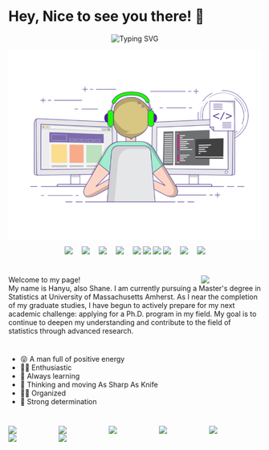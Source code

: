 # Hey, Nice to see you there! 👋

<div align="center">

  <div align="center">
    <img src="https://readme-typing-svg.demolab.com/?lines=Hello+World!!!;WelCome+To+Shane's+Space!!!&center=true" alt="Typing SVG">
  </div>

  <img align="middle" width="600" src="https://raw.githubusercontent.com/devSouvik/devSouvik/master/gif3.gif" /><br>

  <div align="center">
    <img src="https://img.shields.io/badge/UMass-red"/></a>&emsp;
    <img src="https://img.shields.io/badge/Statistics-blue"/></a>&emsp;
    <img src="https://img.shields.io/badge/Bayesian Method-yellow"/></a>&emsp;
    <img src="https://img.shields.io/badge/MCMC-green"/></a>&emsp;
    <img src="https://img.shields.io/badge/Causal Inference-orange"/>
    <img src="https://img.shields.io/badge/Gaussian Process-grey"/>
    <img src="https://img.shields.io/badge/Social Science-darkblue"/>
    <img src="https://img.shields.io/badge/R-black"/></a>&emsp;
    <img src="https://img.shields.io/badge/Python-purple"/></a>&emsp;
    <img src="https://img.shields.io/badge/Still_learning...-white"/>
  </div>

</div>

#

<img align="right" width="120" src="https://cdn.jsdelivr.net/gh/sun0225SUN/sun0225SUN/assets/images/technologist.png" />

<p>Welcome to my page! </br> My name is Hanyu, also Shane. I am currently pursuing a Master's degree in Statistics at University of Massachusetts 
  Amherst. As I near the completion of my graduate studies, I have begun to actively prepare for my next academic challenge: applying for a Ph.D. program in my field. My goal is to continue to deepen my 
  understanding and contribute to the field of statistics through advanced research.
</p>

#

- 😝 A man full of positive energy
- 🙋‍♂️ Enthusiastic
- 💭 Always learning
- 💨 Thinking and moving As Sharp As Knife
- 👨‍💻 Organized
- 🧗 Strong determination

# 
<div>
  <img align="left" width="100" src="https://cdn.jsdelivr.net/gh/sun0225SUN/sun0225SUN/assets/images/man_run.png" />
  <img align="left" width="100" src="https://cdn.jsdelivr.net/gh/sun0225SUN/sun0225SUN/assets/images/play.png" />
  <img align="left" width="100" src="https://cdn.jsdelivr.net/gh/sun0225SUN/sun0225SUN/assets/images/man.png" />
  <img align="left" width="100" src="https://cdn.jsdelivr.net/gh/sun0225SUN/sun0225SUN/assets/images/astronaut.png" />
  <img align="left" width="100" src="https://cdn.jsdelivr.net/gh/sun0225SUN/sun0225SUN/assets/images/cxyduck.gif" />
  <img align="left" width="100" src="https://cdn.jsdelivr.net/gh/sun0225SUN/sun0225SUN/assets/images/coffee.gif" />
  <img align="left" width="100" src="https://cdn.jsdelivr.net/gh/sun0225SUN/sun0225SUN/assets/images/pig.gif" />
</div>

<!--
**HanyuXiao-Shane/HanyuXiao-Shane** is a ✨ _special_ ✨ repository because its `README.md` (this file) appears on your GitHub profile.

Here are some ideas to get you started:

- 🔭 I’m currently working on ...
- 🌱 I’m currently learning ...
- 👯 I’m looking to collaborate on ...
- 🤔 I’m looking for help with ...
- 💬 Ask me about ...
- 📫 How to reach me: ...
- 😄 Pronouns: ...
- ⚡ Fun fact: ...
-->
